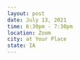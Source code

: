 ```yaml
---
layout: post
date: July 13, 2021
time: 6:30pm - 7:30pm
location: Zoom
city: at Your Place
state: IA
---
```


